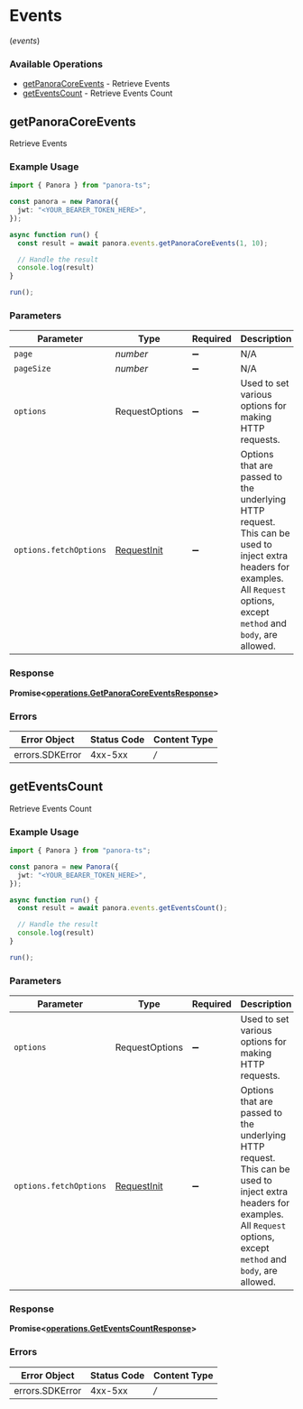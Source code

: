 # Events
(*events*)

### Available Operations

* [getPanoraCoreEvents](#getpanoracoreevents) - Retrieve Events
* [getEventsCount](#geteventscount) - Retrieve Events Count

## getPanoraCoreEvents

Retrieve Events

### Example Usage

```typescript
import { Panora } from "panora-ts";

const panora = new Panora({
  jwt: "<YOUR_BEARER_TOKEN_HERE>",
});

async function run() {
  const result = await panora.events.getPanoraCoreEvents(1, 10);

  // Handle the result
  console.log(result)
}

run();
```

### Parameters

| Parameter                                                                                                                                                                      | Type                                                                                                                                                                           | Required                                                                                                                                                                       | Description                                                                                                                                                                    |
| ------------------------------------------------------------------------------------------------------------------------------------------------------------------------------ | ------------------------------------------------------------------------------------------------------------------------------------------------------------------------------ | ------------------------------------------------------------------------------------------------------------------------------------------------------------------------------ | ------------------------------------------------------------------------------------------------------------------------------------------------------------------------------ |
| `page`                                                                                                                                                                         | *number*                                                                                                                                                                       | :heavy_minus_sign:                                                                                                                                                             | N/A                                                                                                                                                                            |
| `pageSize`                                                                                                                                                                     | *number*                                                                                                                                                                       | :heavy_minus_sign:                                                                                                                                                             | N/A                                                                                                                                                                            |
| `options`                                                                                                                                                                      | RequestOptions                                                                                                                                                                 | :heavy_minus_sign:                                                                                                                                                             | Used to set various options for making HTTP requests.                                                                                                                          |
| `options.fetchOptions`                                                                                                                                                         | [RequestInit](https://developer.mozilla.org/en-US/docs/Web/API/Request/Request#options)                                                                                        | :heavy_minus_sign:                                                                                                                                                             | Options that are passed to the underlying HTTP request. This can be used to inject extra headers for examples. All `Request` options, except `method` and `body`, are allowed. |


### Response

**Promise\<[operations.GetPanoraCoreEventsResponse](../../models/operations/getpanoracoreeventsresponse.md)\>**
### Errors

| Error Object    | Status Code     | Content Type    |
| --------------- | --------------- | --------------- |
| errors.SDKError | 4xx-5xx         | */*             |

## getEventsCount

Retrieve Events Count

### Example Usage

```typescript
import { Panora } from "panora-ts";

const panora = new Panora({
  jwt: "<YOUR_BEARER_TOKEN_HERE>",
});

async function run() {
  const result = await panora.events.getEventsCount();

  // Handle the result
  console.log(result)
}

run();
```

### Parameters

| Parameter                                                                                                                                                                      | Type                                                                                                                                                                           | Required                                                                                                                                                                       | Description                                                                                                                                                                    |
| ------------------------------------------------------------------------------------------------------------------------------------------------------------------------------ | ------------------------------------------------------------------------------------------------------------------------------------------------------------------------------ | ------------------------------------------------------------------------------------------------------------------------------------------------------------------------------ | ------------------------------------------------------------------------------------------------------------------------------------------------------------------------------ |
| `options`                                                                                                                                                                      | RequestOptions                                                                                                                                                                 | :heavy_minus_sign:                                                                                                                                                             | Used to set various options for making HTTP requests.                                                                                                                          |
| `options.fetchOptions`                                                                                                                                                         | [RequestInit](https://developer.mozilla.org/en-US/docs/Web/API/Request/Request#options)                                                                                        | :heavy_minus_sign:                                                                                                                                                             | Options that are passed to the underlying HTTP request. This can be used to inject extra headers for examples. All `Request` options, except `method` and `body`, are allowed. |


### Response

**Promise\<[operations.GetEventsCountResponse](../../models/operations/geteventscountresponse.md)\>**
### Errors

| Error Object    | Status Code     | Content Type    |
| --------------- | --------------- | --------------- |
| errors.SDKError | 4xx-5xx         | */*             |
